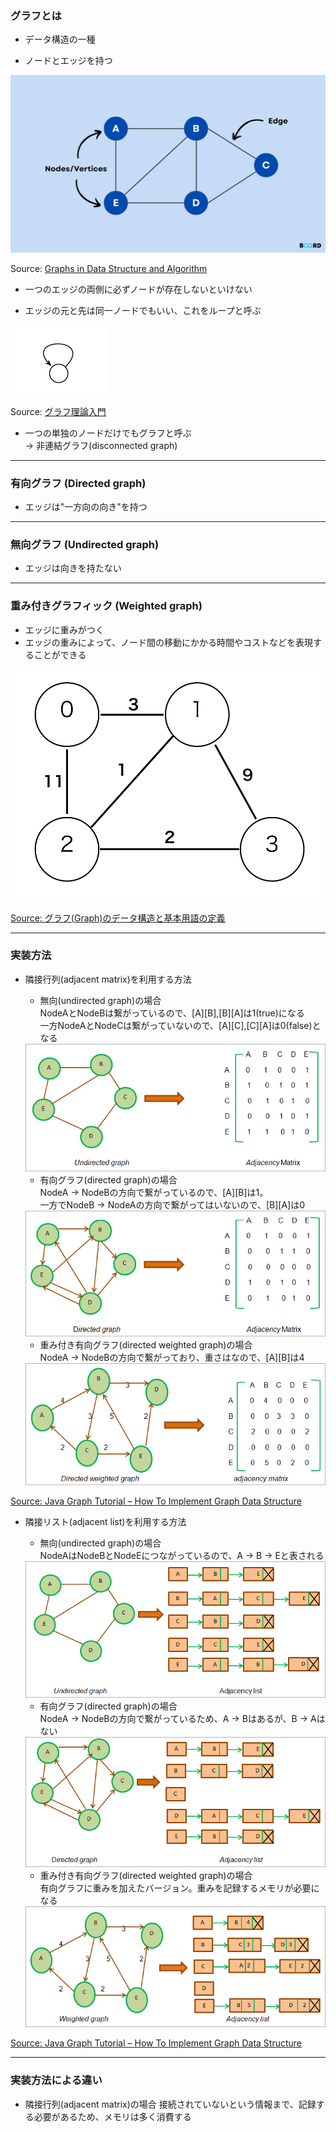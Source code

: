 ### グラフとは

- データ構造の一種

- ノードとエッジを持つ

<img src="../img/graph.png"/>

Source: [Graphs in Data Structure and Algorithm](https://www.boardinfinity.com/blog/graphs-in-data-structure/)

- 一つのエッジの両側に必ずノードが存在しないといけない

- エッジの元と先は同一ノードでもいい、これをループと呼ぶ

<img src="../img/graph2.png" />

Source: [グラフ理論入門](https://dev.classmethod.jp/articles/graph-theory/)


- 一つの単独のノードだけでもグラフと呼ぶ  
-> 非連結グラフ(disconnected graph)

---

### 有向グラフ (Directed graph)

- エッジは"一方向の向き"を持つ

---

### 無向グラフ (Undirected graph)

- エッジは向きを持たない

---

### 重み付きグラフィック (Weighted graph)

- エッジに重みがつく
- エッジの重みによって、ノード間の移動にかかる時間やコストなどを表現することができる

<img src="../img/weighted_graph.png" />

[Source: グラフ(Graph)のデータ構造と基本用語の定義](https://algo-logic.info/graph/#)

---

### 実装方法

- 隣接行列(adjacent matrix)を利用する方法

    - 無向(undirected graph)の場合  
    NodeAとNodeBは繋がっているので、[A][B],[B][A]は1(true)になる  
    一方NodeAとNodeCは繋がっていないので、[A][C],[C][A]は0(false)となる
    <img src="../img/undirected_graph_adjacent_matricx.png" />

    - 有向グラフ(directed graph)の場合  
    NodeA -> NodeBの方向で繋がっているので、[A][B]は1。  
    一方でNodeB -> NodeAの方向で繋がってはいないので、[B][A]は0
    <img src="../img/directed_graph_adjacent_matricx.png" />

    - 重み付き有向グラフ(directed weighted graph)の場合  
    NodeA -> NodeBの方向で繋がっており、重さはなので、[A][B]は4
    <img src="../img/directed_weighted_graph_adjacent_matricx.png" />

[Source: Java Graph Tutorial – How To Implement Graph Data Structure](https://www.softwaretestinghelp.com/java-graph-tutorial/)

- 隣接リスト(adjacent list)を利用する方法

    - 無向(undirected graph)の場合  
    NodeAはNodeBとNodeEにつながっているので、A -> B -> Eと表される
    <img src="../img/undirected_graph_adjacent_list.png" />

    - 有向グラフ(directed graph)の場合  
    NodeA -> NodeBの方向で繋がっているため、A -> Bはあるが、B -> Aはない
    <img src="../img/directed_graph_adjacent_list.png" />  

    - 重み付き有向グラフ(directed weighted graph)の場合  
    有向グラフに重みを加えたバージョン。重みを記録するメモリが必要になる
    <img src="../img/directed_weighted_graph_adjacent_list.png" />
[Source: Java Graph Tutorial – How To Implement Graph Data Structure](https://www.softwaretestinghelp.com/java-graph-tutorial/)

---

### 実装方法による違い

- 隣接行列(adjacent matrix)の場合
接続されていないという情報まで、記録する必要があるため、メモリは多く消費する

